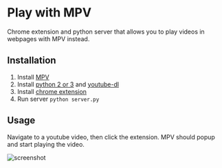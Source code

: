 # Play with MPV
Chrome extension and python server that allows you to play videos in webpages with MPV instead.

## Installation
1. Install [MPV](https://mpv.io/installation/)
2. Install [python 2 or 3](https://www.python.org/downloads/) and [youtube-dl](https://github.com/rg3/youtube-dl/blob/master/README.md#installation)
3. Install [chrome extension](https://chrome.google.com/webstore/detail/play-with-mpv/hahklcmnfgffdlchjigehabfbiigleji)
4. Run server `python server.py`

## Usage
Navigate to a youtube video, then click the extension. MPV should popup and start playing the video.

![screenshot](https://github.com/thann/play-with-mpv/raw/master/screenshot.png)
